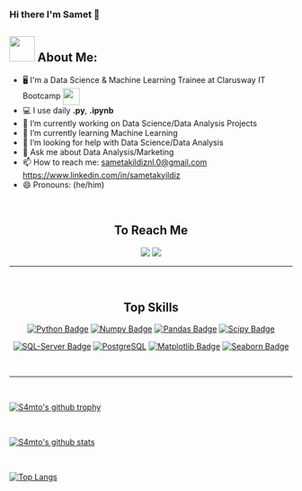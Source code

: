 ### Hi there I'm Samet 👋


## <img src="https://raw.githubusercontent.com/TheDudeThatCode/TheDudeThatCode/master/Assets/Developer.gif" width="45px"> About Me:
- 🖥️ I'm a Data Science & Machine Learning Trainee at Clarusway IT Bootcamp 
      <a href="https://clarusway.com"><img align="center" src="https://coursereport-production.imgix.net/uploads/school/logo/1167/original/CW_3d_transparent2.png?w=200&h=200&dpr=1&q=75" width="30"></a>
- 💻 I use daily  **.py**, **.ipynb**
- 🔭 I’m currently working on Data Science/Data Analysis Projects
- 🌱 I’m currently learning Machine Learning
- 🤔 I’m looking for help with Data Science/Data Analysis
- 💬 Ask me about Data Analysis/Marketing
- 📫 How to reach me: sametakildiznl.0@gmail.com
                      https://www.linkedin.com/in/sametakyildiz
- 😄 Pronouns: (he/him)

<br>

<center>
  
  
## To Reach Me
[![](https://img.shields.io/badge/LinkedIn-0077B5?style=for-the-badge&logo=linkedin&logoColor=white)](https://www.linkedin.com/in/sametakyildiz)
[![](https://img.shields.io/badge/mail-D14836?style=for-the-badge&logo=gmail&logoColor=white)](sametakildiznl.0@gmail.com)
  
---

<br>

## Top Skills

[![Python Badge](https://img.shields.io/badge/-Python-3776AB?style=for-the-badge&labelColor=black&logo=python&logoColor=3776AB)](#)
[![Numpy Badge](https://img.shields.io/badge/-Numpy-013243?style=for-the-badge&labelColor=black&logo=numpy&logoColor=013243)](#)
[![Pandas Badge](https://img.shields.io/badge/-Pandas-130654?style=for-the-badge&labelColor=black&logo=pandas&logoColor=white)](#)
[![Scipy Badge](https://img.shields.io/badge/-scipy-0054a6?style=for-the-badge&labelColor=black&logo=scipy&logoColor=0054a6)](#)

[![SQL-Server Badge](https://img.shields.io/badge/-SQL_Server-CC2927?style=for-the-badge&labelColor=black&logo=microsoft-sql-server&logoColor=CC2927)](#)
[![PostgreSQL](https://img.shields.io/badge/-SQLite-003b57?style=for-the-badge&labelColor=black&logo=sqlite&logoColor=003b57)](#)
[![Matplotlib Badge](https://img.shields.io/badge/-matplotlib-11557c?style=for-the-badge&labelColor=black&logo=microstrategy&logoColor=11557c)](#)
[![Seaborn Badge](https://img.shields.io/badge/-seaborn-7db0bc?style=for-the-badge&labelColor=black&logo=cesium&logoColor=7db0bc)](#)


<br>
  
---

<br>


</center>

[![S4mto's github trophy](https://github-profile-trophy.vercel.app/?username=S4mto&row=1)](https://github.com/ryo-ma/github-profile-trophy)

<br>

[![S4mto's github stats](https://github-readme-stats.vercel.app/api?username=S4mto&theme=blue-green)](https://github.com/anuraghazra/github-readme-stats)

<br>

[![Top Langs](https://github-readme-stats.vercel.app/api/top-langs/?username=metastaban&theme=darcula&layout=compact)](#)
